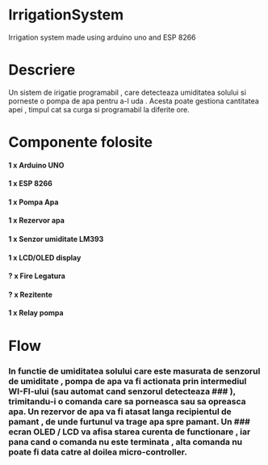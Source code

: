 # IrrigationSystem
Irrigation system made using arduino uno and ESP 8266

# Descriere

Un sistem de irigatie programabil , care detecteaza umiditatea solului si porneste o pompa de apa pentru a-l uda . Acesta poate gestiona cantitatea apei , timpul cat sa curga si programabil la diferite ore. 


# Componente folosite

#### 1 x Arduino UNO 
#### 1 x ESP 8266
#### 1 x Pompa Apa
#### 1 x Rezervor apa
#### 1 x Senzor umiditate LM393 
#### 1 x LCD/OLED display
#### ? x Fire Legatura
#### ? x Rezitente 
#### 1 x Relay pompa


# Flow

### In functie de umiditatea solului care este masurata de senzorul de umiditate , pompa de apa va fi actionata prin intermediul WI-FI-ului (sau automat cand senzorul detecteaza ### ), trimitandu-i o comanda care sa porneasca sau sa opreasca apa. Un rezervor de apa va fi atasat langa recipientul de pamant , de unde furtunul va trage apa spre pamant. Un ### ecran OLED / LCD  va afisa starea curenta de functionare , iar pana cand o comanda nu este terminata , alta comanda nu poate fi data catre al doilea micro-controller.
